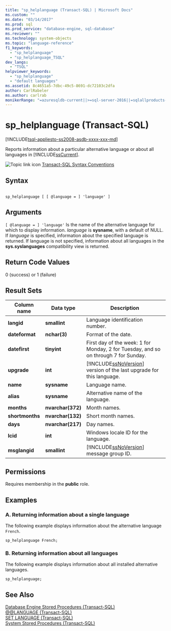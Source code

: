 ```yaml
---
title: "sp_helplanguage (Transact-SQL) | Microsoft Docs"
ms.custom: ""
ms.date: "03/14/2017"
ms.prod: sql
ms.prod_service: "database-engine, sql-database"
ms.reviewer: ""
ms.technology: system-objects
ms.topic: "language-reference"
f1_keywords: 
  - "sp_helplanguage"
  - "sp_helplanguage_TSQL"
dev_langs: 
  - "TSQL"
helpviewer_keywords: 
  - "sp_helplanguage"
  - "default languages"
ms.assetid: 8c4651a5-7dbc-49c5-8691-dc72103c2dfa
author: CarlRabeler
ms.author: carlrab
monikerRange: "=azuresqldb-current||>=sql-server-2016||=sqlallproducts-allversions||>=sql-server-linux-2017||=azuresqldb-mi-current"
---
```

# sp_helplanguage (Transact-SQL)
[!INCLUDE[tsql-appliesto-ss2008-asdb-xxxx-xxx-md](../../includes/tsql-appliesto-ss2008-asdb-xxxx-xxx-md.md)]

  Reports information about a particular alternative language or about all languages in [!INCLUDE[ssCurrent](../../includes/sscurrent-md.md)].  
  
 ![Topic link icon](../../database-engine/configure-windows/media/topic-link.gif "Topic link icon") [Transact-SQL Syntax Conventions](../../t-sql/language-elements/transact-sql-syntax-conventions-transact-sql.md)  
  
## Syntax  
  
```  
  
sp_helplanguage [ [ @language = ] 'language' ]  
```  
  
## Arguments  
`[ @language = ] 'language'`
 Is the name of the alternative language for which to display information. *language* is **sysname**, with a default of NULL. If *language* is specified, information about the specified language is returned. If language is not specified, information about all languages in the **sys.syslanguages** compatibility view is returned.  
  
## Return Code Values  
 0 (success) or 1 (failure)  
  
## Result Sets  
  
|Column name|Data type|Description|  
|-----------------|---------------|-----------------|  
|**langid**|**smallint**|Language identification number.|  
|**dateformat**|**nchar(3)**|Format of the date.|  
|**datefirst**|**tinyint**|First day of the week: 1 for Monday, 2 for Tuesday, and so on through 7 for Sunday.|  
|**upgrade**|**int**|[!INCLUDE[ssNoVersion](../../includes/ssnoversion-md.md)] version of the last upgrade for this language.|  
|**name**|**sysname**|Language name.|  
|**alias**|**sysname**|Alternative name of the language.|  
|**months**|**nvarchar(372)**|Month names.|  
|**shortmonths**|**nvarchar(132)**|Short month names.|  
|**days**|**nvarchar(217)**|Day names.|  
|**lcid**|**int**|Windows locale ID for the language.|  
|**msglangid**|**smallint**|[!INCLUDE[ssNoVersion](../../includes/ssnoversion-md.md)] message group ID.|  
  
## Permissions  
 Requires membership in the **public** role.  
  
## Examples  
  
### A. Returning information about a single language  
 The following example displays information about the alternative language `French`.  
  
```  
sp_helplanguage French;  
```  
  
### B. Returning information about all languages  
 The following example displays information about all installed alternative languages.  
  
```  
sp_helplanguage;  
```  
  
## See Also  
 [Database Engine Stored Procedures &#40;Transact-SQL&#41;](../../relational-databases/system-stored-procedures/database-engine-stored-procedures-transact-sql.md)   
 [@@LANGUAGE &#40;Transact-SQL&#41;](../../t-sql/functions/language-transact-sql.md)   
 [SET LANGUAGE &#40;Transact-SQL&#41;](../../t-sql/statements/set-language-transact-sql.md)   
 [System Stored Procedures &#40;Transact-SQL&#41;](../../relational-databases/system-stored-procedures/system-stored-procedures-transact-sql.md)  
  
  
